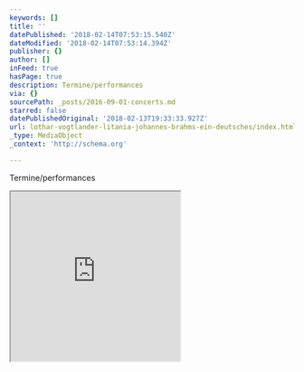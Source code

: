 ```yaml
---
keywords: []
title: ''
datePublished: '2018-02-14T07:53:15.540Z'
dateModified: '2018-02-14T07:53:14.394Z'
publisher: {}
author: []
inFeed: true
hasPage: true
description: Termine/performances
via: {}
sourcePath: _posts/2016-09-01-concerts.md
starred: false
datePublishedOriginal: '2018-02-13T19:33:33.927Z'
url: lothar-vogtlander-litania-johannes-brahms-ein-deutsches/index.html
_type: MediaObject
_context: 'http://schema.org'

---
```

Termine/performances

<iframe src="https://the-grid.github.io/ed-userhtml/?g=eJxtj80KgzAQhF8lLNijP22UIsZCoX0Pk6zRNhrZRIp9-mqFnnqbGT6GmapvqRmQeVICuhAmXyaJaiyOuqHYOGcsxsoNvyzBQaK-bPw5jIrLzBdGUf58ZNzOPm8llz7iqSE3T_GfpoMKb3GbyU0YHe9XJNuPwHxYLAqQjjRSyVJgr16HTkCRrrrD3nRBwGkz38E7KGD1XpGza4kRsKCHukr2T_UHeRVLpw" height="300" style=""></iframe>